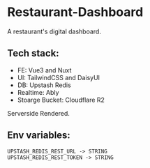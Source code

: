 # Restaurant-Dashboard

A restaurant's digital dashboard.

## Tech stack:
+ FE: Vue3 and Nuxt
+ UI: TailwindCSS and DaisyUI
+ DB: Upstash Redis
+ Realtime: Ably
+ Stoarge Bucket: Cloudflare R2

Serverside Rendered.

## Env variables:
    UPSTASH_REDIS_REST_URL -> STRING
    UPSTASH_REDIS_REST_TOKEN -> STRING
